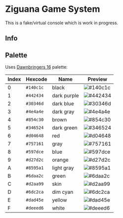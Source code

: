 # Ziguana Game System

This is a fake/virtual console which is work in progress.

## Info

## Palette

Uses [Dawnbringers 16](https://lospec.com/palette-list/dawnbringer-16) palette:

| Index | Hexcode   | Name        | Preview                                                         |
| ----- | --------- | ----------- | --------------------------------------------------------------- |
| 0     | `#140c1c` | black       | ![#140c1c](https://via.placeholder.com/15/140c1c/000000?text=+) |
| 1     | `#442434` | dark purple | ![#442434](https://via.placeholder.com/15/442434/000000?text=+) |
| 2     | `#30346d` | dark blue   | ![#30346d](https://via.placeholder.com/15/30346d/000000?text=+) |
| 3     | `#4e4a4e` | dark gray   | ![#4e4a4e](https://via.placeholder.com/15/4e4a4e/000000?text=+) |
| 4     | `#854c30` | brown       | ![#854c30](https://via.placeholder.com/15/854c30/000000?text=+) |
| 5     | `#346524` | dark green  | ![#346524](https://via.placeholder.com/15/346524/000000?text=+) |
| 6     | `#d04648` | red         | ![#d04648](https://via.placeholder.com/15/d04648/000000?text=+) |
| 7     | `#757161` | gray        | ![#757161](https://via.placeholder.com/15/757161/000000?text=+) |
| 8     | `#597dce` | blue        | ![#597dce](https://via.placeholder.com/15/597dce/000000?text=+) |
| 9     | `#d27d2c` | orange      | ![#d27d2c](https://via.placeholder.com/15/d27d2c/000000?text=+) |
| A     | `#8595a1` | light gray  | ![#8595a1](https://via.placeholder.com/15/8595a1/000000?text=+) |
| B     | `#6daa2c` | green       | ![#6daa2c](https://via.placeholder.com/15/6daa2c/000000?text=+) |
| C     | `#d2aa99` | skin        | ![#d2aa99](https://via.placeholder.com/15/d2aa99/000000?text=+) |
| D     | `#6dc2ca` | dim cyan    | ![#6dc2ca](https://via.placeholder.com/15/6dc2ca/000000?text=+) |
| E     | `#dad45e` | yellow      | ![#dad45e](https://via.placeholder.com/15/dad45e/000000?text=+) |
| F     | `#deeed6` | white       | ![#deeed6](https://via.placeholder.com/15/deeed6/000000?text=+) |
